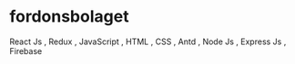 # fordonsbolaget
React Js , Redux , JavaScript , HTML , CSS , Antd , Node Js , Express Js , Firebase
